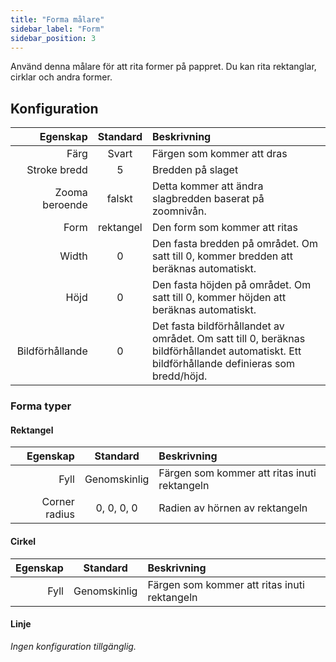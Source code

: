 ```yaml
---
title: "Forma målare"
sidebar_label: "Form"
sidebar_position: 3
---
```



Använd denna målare för att rita former på pappret. Du kan rita rektanglar, cirklar och andra former.

## Konfiguration

|        Egenskap | Standard  | Beskrivning                                                                                                                                  |
| ---------------:|:---------:|:-------------------------------------------------------------------------------------------------------------------------------------------- |
|            Färg |   Svart   | Färgen som kommer att dras                                                                                                                   |
|    Stroke bredd |     5     | Bredden på slaget                                                                                                                            |
|  Zooma beroende |  falskt   | Detta kommer att ändra slagbredden baserat på zoomnivån.                                                                                     |
|            Form | rektangel | Den form som kommer att ritas                                                                                                                |
|           Width |     0     | Den fasta bredden på området. Om satt till 0, kommer bredden att beräknas automatiskt.                                                       |
|            Höjd |     0     | Den fasta höjden på området. Om satt till 0, kommer höjden att beräknas automatiskt.                                                         |
| Bildförhållande |     0     | Det fasta bildförhållandet av området. Om satt till 0, beräknas bildförhållandet automatiskt. Ett bildförhållande definieras som bredd/höjd. |

### Forma typer

#### Rektangel

|      Egenskap |   Standard   | Beskrivning                                  |
| -------------:|:------------:|:-------------------------------------------- |
|          Fyll | Genomskinlig | Färgen som kommer att ritas inuti rektangeln |
| Corner radius |  0, 0, 0, 0  | Radien av hörnen av rektangeln               |

#### Cirkel

| Egenskap |   Standard   | Beskrivning                                  |
| --------:|:------------:|:-------------------------------------------- |
|     Fyll | Genomskinlig | Färgen som kommer att ritas inuti rektangeln |

#### Linje

*Ingen konfiguration tillgänglig.*
